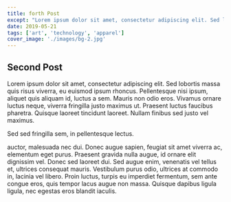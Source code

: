 ```yaml
---
title: forth Post
except: "Lorem ipsum dolor sit amet, consectetur adipiscing elit. Sed lobortis massa quis risus viverra, eu euismod ipsum rhoncus. Pellentesque nisi ipsum, aliquet quis aliquam id, luctus a sem. Mauris non odio eros. Vivamus ornare luctus neque, viverra fringilla justo maximus ut. Praesent luctus faucibus pharetra. Quisque laoreet tincidunt laoreet. Nullam finibus sed justo vel maximus."
date: 2019-05-21
tags: ['art', 'technology', 'apparel']
cover_image: './images/bg-2.jpg'
---
```


## Second Post

Lorem ipsum dolor sit amet, consectetur adipiscing elit. Sed lobortis massa quis risus viverra, eu euismod ipsum rhoncus. Pellentesque nisi ipsum, aliquet quis aliquam id, luctus a sem. Mauris non odio eros. Vivamus ornare luctus neque, viverra fringilla justo maximus ut. Praesent luctus faucibus pharetra. Quisque laoreet tincidunt laoreet. Nullam finibus sed justo vel maximus.

Sed sed fringilla sem, in pellentesque lectus.

auctor, malesuada nec dui. Donec augue sapien, feugiat sit amet viverra ac, elementum eget purus. Praesent gravida nulla augue, id ornare elit dignissim vel. Donec sed laoreet dui. Sed augue enim, venenatis vel tellus et, ultrices consequat mauris. Vestibulum purus odio, ultrices at commodo in, lacinia vel libero. Proin luctus, turpis eu imperdiet fermentum, sem ante congue eros, quis tempor lacus augue non massa. Quisque dapibus ligula ligula, nec egestas eros blandit iaculis.